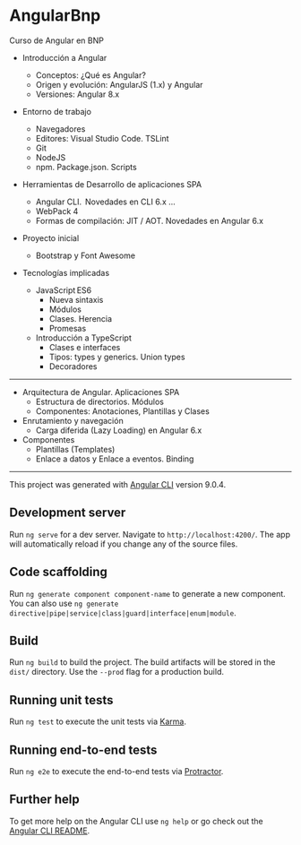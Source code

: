 # AngularBnp

Curso de Angular en BNP


- Introducción a Angular 
    - Conceptos: ¿Qué es Angular? 
    - Origen y evolución: AngularJS (1.x) y Angular         
    - Versiones: Angular 8.x 
- Entorno de trabajo 
    - Navegadores 
    - Editores: Visual Studio Code. TSLint          
    - Git 
    - NodeJS 
    - npm. Package.json. Scripts 
- Herramientas de Desarrollo de aplicaciones SPA 
    - Angular CLI.  Novedades en CLI 6.x ...
    - WebPack 4  
    - Formas de compilación: JIT / AOT. Novedades en Angular 6.x 
- Proyecto inicial 
    - Bootstrap y Font Awesome 

- Tecnologías implicadas 
    - JavaScript ES6 
        - Nueva sintaxis 
        - Módulos 
        - Clases. Herencia   
        - Promesas 
    - Introducción a TypeScript 
        - Clases e interfaces 
        - Tipos: types y generics. Union types 
        - Decoradores 

-----------------------
- Arquitectura de Angular.  Aplicaciones SPA
    - Estructura de directorios. Módulos
    - Componentes: Anotaciones, Plantillas y Clases 
- Enrutamiento y navegación
    -	Carga diferida (Lazy Loading) en Angular 6.x
- Componentes
    - Plantillas (Templates)
    - Enlace a datos y Enlace a eventos.  Binding 



-----------------------



This project was generated with [Angular CLI](https://github.com/angular/angular-cli) version 9.0.4.

## Development server

Run `ng serve` for a dev server. Navigate to `http://localhost:4200/`. The app will automatically reload if you change any of the source files.

## Code scaffolding

Run `ng generate component component-name` to generate a new component. You can also use `ng generate directive|pipe|service|class|guard|interface|enum|module`.

## Build

Run `ng build` to build the project. The build artifacts will be stored in the `dist/` directory. Use the `--prod` flag for a production build.

## Running unit tests

Run `ng test` to execute the unit tests via [Karma](https://karma-runner.github.io).

## Running end-to-end tests

Run `ng e2e` to execute the end-to-end tests via [Protractor](http://www.protractortest.org/).

## Further help

To get more help on the Angular CLI use `ng help` or go check out the [Angular CLI README](https://github.com/angular/angular-cli/blob/master/README.md).
